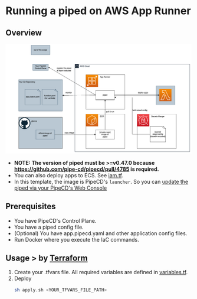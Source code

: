 # Running a piped on AWS App Runner

## Overview

<img src="./diagram/architecture.png">

- **NOTE: The version of piped must be >=v0.47.0 because https://github.com/pipe-cd/pipecd/pull/4785 is required.**
- You can also deploy apps to ECS. See [iam.tf](./terraform/iam.tf).
- In this template, the image is PipeCD's `launcher`. So you can [update the piped via your PipeCD's Web Console](https://pipecd.dev/docs/user-guide/managing-piped/remote-upgrade-remote-config/)

## Prerequisites

- You have PipeCD's Control Plane.
- You have a piped config file.
- (Optional) You have app.pipecd.yaml and other application config files.
- Run Docker where you execute the IaC commands.

## Usage > by [Terraform](./terraform/)

1. Create your .tfvars file. All required variables are defined in [variables.tf](./terraform/variables.tf).
2. Deploy 
    ```bash
    sh apply.sh <YOUR_TFVARS_FILE_PATH>
    ```
